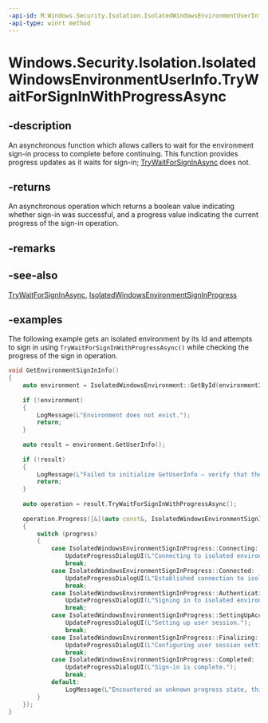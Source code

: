 ```yaml
---
-api-id: M:Windows.Security.Isolation.IsolatedWindowsEnvironmentUserInfo.TryWaitForSignInWithProgressAsync
-api-type: winrt method
---
```


# Windows.Security.Isolation.IsolatedWindowsEnvironmentUserInfo.TryWaitForSignInWithProgressAsync

<!--
public Windows.Foundation.IAsyncOperationWithProgress<bool,Windows.Security.Isolation.IsolatedWindowsEnvironmentSignInProgress> TryWaitForSignInWithProgressAsync ();
-->

## -description

An asynchronous function which allows callers to wait for the environment sign-in process to complete before continuing. This function provides progress updates as it waits for sign-in; [TryWaitForSignInAsync](isolatedwindowsenvironmentuserinfo_trywaitforsigninasync_2135355077.md) does not.

## -returns

An asynchronous operation which returns a boolean value indicating whether sign-in was successful, and a progress value indicating the current progress of the sign-in operation.

## -remarks

## -see-also

[TryWaitForSignInAsync](isolatedwindowsenvironmentuserinfo_trywaitforsigninasync_2135355077.md), [IsolatedWindowsEnvironmentSignInProgress](isolatedwindowsenvironmentsigninprogress.md)

## -examples

The following example gets an isolated environment by its Id and attempts to sign in using `TryWaitForSignInWithProgressAsync()` while checking the progress of the sign in operation.

``` cpp
void GetEnvironmentSignInInfo()
{
    auto environment = IsolatedWindowsEnvironment::GetById(environmentId);
    
    if (!environment)
    {
        LogMessage(L"Environment does not exist.");
        return;
    }
    
    auto result = environment.GetUserInfo();
    
    if (!result)
    {
        LogMessage(L"Failed to initialize GetUserInfo – verify that the environment exists.");
        return;
    }
    
    auto operation = result.TryWaitForSignInWithProgressAsync();
    
    operation.Progress([&](auto const&, IsolatedWindowsEnvironmentSignInProgress progress)
    {
        switch (progress)
        {
            case IsolatedWindowsEnvironmentSignInProgress::Connecting:
                UpdateProgressDialogUI(L"Connecting to isolated environment.");
                break;
            case IsolatedWindowsEnvironmentSignInProgress::Connected:
                UpdateProgressDialogUI(L"Established connection to isolated environment.");
                break;
            case IsolatedWindowsEnvironmentSignInProgress::Authenticating:
                UpdateProgressDialogUI(L"Signing in to isolated environment.");
                break;
            case IsolatedWindowsEnvironmentSignInProgress::SettingUpAccount:
                UpdateProgressDialogUI(L"Setting up user session.");
                break;
            case IsolatedWindowsEnvironmentSignInProgress::Finalizing:
                UpdateProgressDialogUI(L"Configuring user session settings.");
                break;
            case IsolatedWindowsEnvironmentSignInProgress::Completed:
                UpdateProgressDialogUI(L"Sign-in is complete.");
                break;
            default:
                LogMessage(L"Encountered an unknown progress state, this is unexpected. Do not update UI dialog.\n");
        }
    });
}
```
